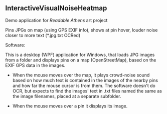 ## InteractiveVisualNoiseHeatmap

Demo application for *Readable Athens* art project

Pins JPGs on map (using GPS EXIF info), shows at pin hover, louder noise closer to more text (*.jpg.txt OCRed)


Software:

This is a desktop (WPF) application for Windows, that loads JPG images from a folder and displays pins on a map (OpenStreetMap), based on the EXIF GPS data in the images. 

* When the mouse moves over the map, it plays crowd-noise sound based on how much text is contained in the images of the nearby pins and how far the mouse cursor is from them. The software doesn't do OCR, but expects to find the images' text in .txt files named the same as the image filenames, placed at a separate subfolder.

* When the mouse moves over a pin it displays its image. 
